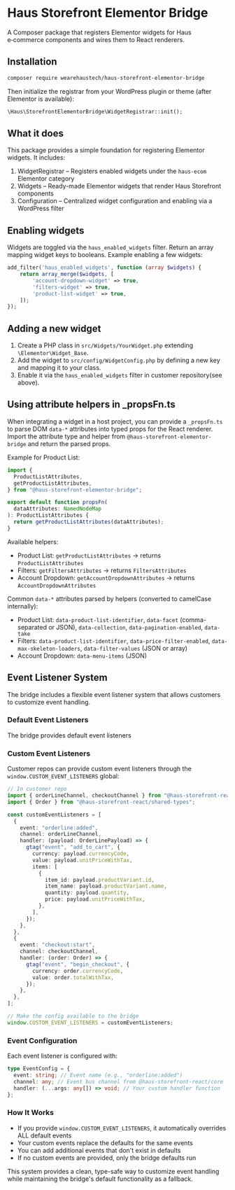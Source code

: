 # Haus Storefront Elementor Bridge

A Composer package that registers Elementor widgets for Haus e‑commerce components and wires them to React renderers.

## Installation

```bash
composer require wearehaustech/haus-storefront-elementor-bridge
```

Then initialize the registrar from your WordPress plugin or theme (after Elementor is available):

```php
\Haus\StorefrontElementorBridge\WidgetRegistrar::init();
```

## What it does

This package provides a simple foundation for registering Elementor widgets. It includes:

1. WidgetRegistrar – Registers enabled widgets under the `haus-ecom` Elementor category
2. Widgets – Ready-made Elementor widgets that render Haus Storefront components
3. Configuration – Centralized widget configuration and enabling via a WordPress filter

## Enabling widgets

Widgets are toggled via the `haus_enabled_widgets` filter. Return an array mapping widget keys to booleans. Example enabling a few widgets:

```php
add_filter('haus_enabled_widgets', function (array $widgets) {
    return array_merge($widgets, [
        'account-dropdown-widget' => true,
        'filters-widget' => true,
        'product-list-widget' => true,
    ]);
});
```

## Adding a new widget

1. Create a PHP class in `src/Widgets/YourWidget.php` extending `\Elementor\Widget_Base`.
2. Add the widget to `src/config/WidgetConfig.php` by defining a new key and mapping it to your class.
3. Enable it via the `haus_enabled_widgets` filter in customer repository(see above).

## Using attribute helpers in \_propsFn.ts

When integrating a widget in a host project, you can provide a `_propsFn.ts` to parse DOM `data-*` attributes into typed props for the React renderer. Import the attribute type and helper from `@haus-storefront-elementor-bridge` and return the parsed props.

Example for Product List:

```ts
import {
  ProductListAttributes,
  getProductListAttributes,
} from "@haus-storefront-elementor-bridge";

export default function propsFn(
  dataAttributes: NamedNodeMap
): ProductListAttributes {
  return getProductListAttributes(dataAttributes);
}
```

Available helpers:

- Product List: `getProductListAttributes` → returns `ProductListAttributes`
- Filters: `getFiltersAttributes` → returns `FiltersAttributes`
- Account Dropdown: `getAccountDropdownAttributes` → returns `AccountDropdownAttributes`

Common `data-*` attributes parsed by helpers (converted to camelCase internally):

- Product List: `data-product-list-identifier`, `data-facet` (comma-separated or JSON), `data-collection`, `data-pagination-enabled`, `data-take`
- Filters: `data-product-list-identifier`, `data-price-filter-enabled`, `data-max-skeleton-loaders`, `data-filter-values` (JSON or array)
- Account Dropdown: `data-menu-items` (JSON)

## Event Listener System

The bridge includes a flexible event listener system that allows customers to customize event handling.

### Default Event Listeners

The bridge provides default event listeners

### Custom Event Listeners

Customer repos can provide custom event listeners through the `window.CUSTOM_EVENT_LISTENERS` global:

```typescript
// In customer repo
import { orderLineChannel, checkoutChannel } from "@haus-storefront-react/core";
import { Order } from "@haus-storefront-react/shared-types";

const customEventListeners = [
  {
    event: "orderline:added",
    channel: orderLineChannel,
    handler: (payload: OrderLinePayload) => {
      gtag("event", "add_to_cart", {
        currency: payload.currencyCode,
        value: payload.unitPriceWithTax,
        items: [
          {
            item_id: payload.productVariant.id,
            item_name: payload.productVariant.name,
            quantity: payload.quantity,
            price: payload.unitPriceWithTax,
          },
        ],
      });
    },
  },
  {
    event: "checkout:start",
    channel: checkoutChannel,
    handler: (order: Order) => {
      gtag("event", "begin_checkout", {
        currency: order.currencyCode,
        value: order.totalWithTax,
      });
    },
  },
];

// Make the config available to the bridge
window.CUSTOM_EVENT_LISTENERS = customEventListeners;
```

### Event Configuration

Each event listener is configured with:

```typescript
type EventConfig = {
  event: string; // Event name (e.g., "orderline:added")
  channel: any; // Event bus channel from @haus-storefront-react/core
  handler: (...args: any[]) => void; // Your custom handler function
};
```

### How It Works

- If you provide `window.CUSTOM_EVENT_LISTENERS`, it automatically overrides ALL default events
- Your custom events replace the defaults for the same events
- You can add additional events that don't exist in defaults
- If no custom events are provided, only the bridge defaults run

This system provides a clean, type-safe way to customize event handling while maintaining the bridge's default functionality as a fallback.
